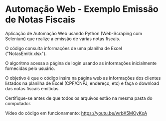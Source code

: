 # Automação Web - Exemplo Emissão de Notas Fiscais

Aplicação de Automação Web usando Python (Web-Scraping com Selenium) que realize a emissão de várias notas fiscais.

O código consulta informações de uma planilha de Excel ("NotasEmitir.xlsx").

O algoritmo acessa a página de login usando as informações inicialmente fornecidas pelo usuário.

O objetivo é que o código insira na página web as informações dos clientes listados na planilha de Excel (CPF/CNPJ, endereço, etc) e faça o download das notas fiscais emitidas.

Certifique-se antes de que todos os arquivos estão na mesma pasta do computador.

Vídeo do código em funcionamento: https://youtu.be/wrbX5MOyKxA
